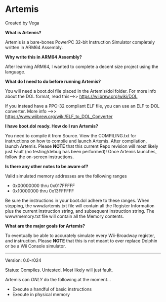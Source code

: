 # Artemis

Created by Vega

**What is Artemis?**

Artemis is a bare-bones PowerPC 32-bit Instruction Simulator completely written in ARM64 Assembly.

**Why write this in ARM64 Assembly?**

After learning ARM64, I wanted to complete a decent size project using the language.

**What do I need to do before running Artemis?**

You will need a boot.dol file placed in the Artemis/dol folder. For more info about the DOL format, read this-->> https://wiibrew.org/wiki/DOL

If you instead have a PPC-32 compliant ELF file, you can use an ELF to DOL converter. More info -->> https://www.wiibrew.org/wiki/ELF_to_DOL_Converter

**I have boot.dol ready. How do I run Artemis?**

You need to compile it from Source. View the COMPILING.txt for instructions on how to compile and launch Artemis. After compilation, launch Artemis. Please **NOTE** that this current Repo revision will most likely just Fault (no testing/debug has been performed)! Once Artemis launches, follow the on-screen instructions.

**Is there any other notes to be aware of?**

Valid simulated memory addresses are the following ranges
* 0x00000000 thru 0x017FFFFF
* 0x10000000 thru 0x13FFFFFF

Be sure the instructions in your boot.dol adhere to these ranges. When stepping, the www/artemis.txt file will contain all the Register Information plus the current instruction string, and subsequent instruction string. The www/memory.txt file will contain all the Memory contents.

**What are the major goals for Artemis?**

To eventually be able to accurately simulate every Wii-Broadway register, and instruction. Please **NOTE** that this is not meant to ever replace Dolphin or be a Wii Console simulator.

-----

Version: 0.0-r024

Status: Compiles. Untested. Most likely will just fault.

Artemis can *ONLY* do the following at the moment...
* Execute a handful of basic instructions
* Execute in physical memory
